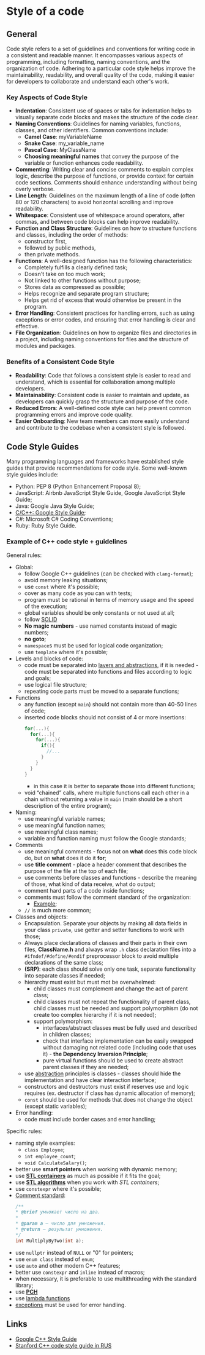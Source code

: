 # Style of a code

## General
Code style refers to a set of guidelines and conventions for writing code in a consistent and readable manner. It encompasses various aspects of programming, including formatting, naming conventions, and the organization of code. Adhering to a particular code style helps improve the maintainability, readability, and overall quality of the code, making it easier for developers to collaborate and understand each other's work.

### Key Aspects of Code Style
- **Indentation**: Consistent use of spaces or tabs for indentation helps to visually separate code blocks and makes the structure of the code clear. 
- **Naming Conventions**: Guidelines for naming variables, functions, classes, and other identifiers. Common conventions include:
  - **Camel Case**: myVariableName
  - **Snake Case**: my_variable_name
  - **Pascal Case**: MyClassName
  - **Choosing meaningful names** that convey the purpose of the variable or function enhances code readability.
- **Commenting**: Writing clear and concise comments to explain complex logic, describe the purpose of functions, or provide context for certain code sections. Comments should enhance understanding without being overly verbose.
- **Line Length**: Guidelines on the maximum length of a line of code (often 80 or 120 characters) to avoid horizontal scrolling and improve readability.
- **Whitespace**: Consistent use of whitespace around operators, after commas, and between code blocks can help improve readability. 
- **Function and Class Structure**: Guidelines on how to structure functions and classes, including the order of methods:
  -  constructor first, 
  -  followed by public methods, 
  -  then private methods.
- **Functions**: A well-designed function has the following characteristics:
  - Completely fulfills a clearly defined task;
  - Doesn't take on too much work;
  - Not linked to other functions without purpose;
  - Stores data as compressed as possible;
  - Helps recognize and separate program structure;
  - Helps get rid of excess that would otherwise be present in the program.
- **Error Handling**: Consistent practices for handling errors, such as using exceptions or error codes, and ensuring that error handling is clear and effective.
- **File Organization**: Guidelines on how to organize files and directories in a project, including naming conventions for files and the structure of modules and packages.
  
### Benefits of a Consistent Code Style
- **Readability**: Code that follows a consistent style is easier to read and understand, which is essential for collaboration among multiple developers.
- **Maintainability**: Consistent code is easier to maintain and update, as developers can quickly grasp the structure and purpose of the code.
- **Reduced Errors**: A well-defined code style can help prevent common programming errors and improve code quality.
- **Easier Onboarding**: New team members can more easily understand and contribute to the codebase when a consistent style is followed.
  
## Code Style Guides
Many programming languages and frameworks have established style guides that provide recommendations for code style. Some well-known style guides include:
- Python: PEP 8 (Python Enhancement Proposal 8);
- JavaScript: Airbnb JavaScript Style Guide, Google JavaScript Style Guide;
- Java: Google Java Style Guide;
- [C/C++: Google Style Guide](https://google.github.io/styleguide/cppguide.html);
- C#: Microsoft C# Coding Conventions;
- Ruby: Ruby Style Guide.

### Example of C++ code style + guidelines 
General rules:
- Global:
  - follow Google C++ guidelines (can be checked with `clang-format`);
  - avoid memory leaking situations;
  - use `const` where it's possible;
  - cover as many code as you can with tests;
  - program must be rational in terms of memory usage and the speed of the execution; 
  - global variables should be only constants or not used at all;
  - follow [SOLID](/General/Dictionaty.md)
  - **No magic numbers** - use named constants instead of magic numbers;
  - **no goto**;
  - `namespace`s must be used for logical code organization;
  - use `template` where it's possible;
- Levels and blocks of code:
  - code must be separated into [layers and abstractions](Dictionaty.md), if it is needed - code must be separated into functions and files according to logic and goals;
  - use logical file structure;
  - repeating code parts must be moved to a separate functions;
- Functions
  - any function (except `main`) should not contain more than 40-50 lines of code;
  - inserted code blocks should not consist of 4 or more insertions:
    ```C++
    for(...){
      for(...){
        for(...){
          if(){
            //...
          }
        }
      }
    }
    ```
    - in this case it is better to separate those into different functions;
  - void “chained” calls, where multiple functions call each other in a chain without returning a value in `main` (main should be a short description of the entire program);
- Naming:
  - use meaningful variable names;
  - use meaningful function names;
  - use meaningful class names;
  - variable and function naming must follow the Google standards;
- Comments
  - use meaningful comments - focus not on **what** does this code block do, but on **what** does it do it **for**;
  - use **title comment** - place a header comment that describes the purpose of the file at the top of each file;
  - use comments before classes and functions - describe the meaning of those, what kind of data receive, what do output;
  - comment hard parts of a code inside functions;
  - comments must follow the comment standard of the organization:
    - [Example](/C&C++/Parts/C++.md#comments-standards);
  - `//` is much more common;
- Classes and objects:
  - Encapsulation. Separate your objects by making all data fields in your class `private`, use getter and setter functions to work with those;
  - Always place declarations of classes and their parts in their own files, **ClassName.h** and always wrap `.h` class declaration files into a `#ifndef/#define/#endif` preprocessor block to avoid multiple declarations of the same class;
  - **(SRP)**: each class should solve only one task, separate functionality into separate classes if needed;
  - hierarchy must exist but must mot be overwhelmed:
    - child classes must complement and change the act of parent class;
    - child classes must not repeat the functionality of parent class, child classes must be needed and support polymorphism (do not create too complex hierarchy if it is not needed);
    - support polymorphism:
      - interfaces/abstract classes must be fully used and described in children classes; 
      - check that interface implementation can be easily swapped without damaging not related code (including code that uses it) - **the Dependency Inversion Principle**;
      - pure virtual functions should be used to create abstract parent classes if they are needed;
  - use [abstraction](/General/Dictionaty.md#abstraction) principles is classes - classes should hide the implementation and have clear interaction interface;
  - constructors and destructors must exist if reserves use and logic requires (ex. destructor if class has dynamic allocation of memory);
  - `const` should be used for methods that does not change the object (except static variables);
- Error handling:
  - code must include border cases and error handling;

Specific rules:
- naming style examples:
  - `class Employee`;
  - `int employee_count`;
  - `void CalculateSalary()`;
- better use **smart pointers** when working with dynamic memory;
- use **[STL containers](/C&C++/Parts/C++.md#stl-containers)** as much as possible if it fits the goal;
- use **[STL algorithms](/C&C++/Parts/C++.md#stl-algorithms)** when you work with *STL containers*;
- use `constexpr` where it's possible;
- [Comment standard](/C&C++/Parts/C++.md#comments-standards):
    ```C++
    /**
    * @brief умножает число на два.
    *
    * @param a — число для умножения.
    * @return — результат умножения.
    */
    int MultiplyByTwo(int a);
    ```
- use `nullptr` instead of `NULL` or "0" for pointers;
- use `enum class` instead of `enum`;
- use `auto` and other modern C++ features;
- better use `constexpr` and `inline` instead of macros; 
- when necessary, it is preferable to use multithreading with the standard library;
- use [**PCH**](/C&C++/Parts/C++.md#pch)
- use [lambda functions](/C&C++/Parts/C++.md#lambda-functions)
- [exceptions](/C&C++/Parts/C++.md#exceptions-error-handling) must be used for error handling.





## Links
- [Google C++ Style Guide](https://google.github.io/styleguide/cppguide.html)
- [Stanford C++ code style guide in RUS](https://tproger.ru/translations/stanford-cpp-style-guide)